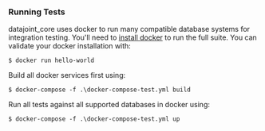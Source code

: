 ### Running Tests

datajoint_core uses docker to run many compatible database systems for integration testing. You'll need to [install docker](https://docs.docker.com/engine/) to run the full suite. You can validate your docker installation with:

    $ docker run hello-world

Build all docker services first using:

    $ docker-compose -f .\docker-compose-test.yml build

Run all tests against all supported databases in docker using:

    $ docker-compose -f .\docker-compose-test.yml up
